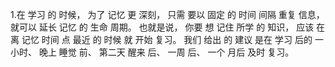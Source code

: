 1.在 学习 的 时候， 为了 记忆 更 深刻， 只需 要以 固定 的 时间 间隔 重复 信息， 就可以 延长 记忆 的 生命 周期。 也就是说， 你要 想 记住 所学 的 知识， 应该 在 离 记忆 时间 点 最近 的 时候 就 开始 复习。 我们 给出 的 建议 是在 学习 后的 一小时、 晚上 睡觉 前、 第二天 醒来 后、 一周 后、 一个 月后 及时 复习。



